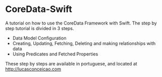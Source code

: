 CoreData-Swift
==============

A tutorial on how to use the CoreData Framework with Swift. The step by step tutorial is divided in 3 steps.
 - Data Model Configuration
 - Creating, Updating, Fetching, Deleting and making relationships with data
 - Using Predicates and Fetched Properties

These step by steps are available in portuguese, and located at http://lucasconceicao.com

